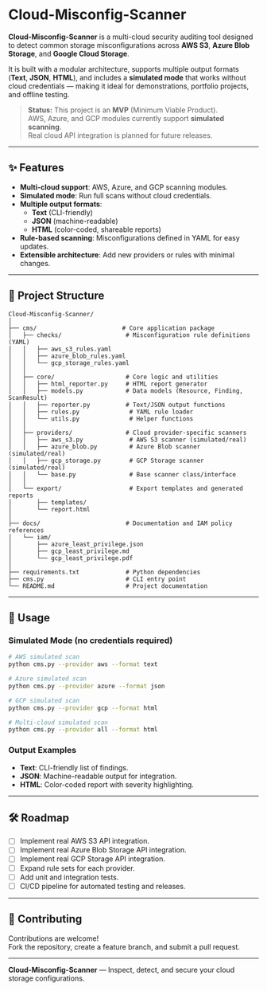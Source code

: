 # Cloud-Misconfig-Scanner

**Cloud-Misconfig-Scanner** is a multi-cloud security auditing tool designed to detect common storage misconfigurations across **AWS S3**, **Azure Blob Storage**, and **Google Cloud Storage**.

It is built with a modular architecture, supports multiple output formats (**Text**, **JSON**, **HTML**), and includes a **simulated mode** that works without cloud credentials — making it ideal for demonstrations, portfolio projects, and offline testing.

> **Status:** This project is an **MVP** (Minimum Viable Product).  
> AWS, Azure, and GCP modules currently support **simulated scanning**.  
> Real cloud API integration is planned for future releases.

---

## ✨ Features

- **Multi-cloud support**: AWS, Azure, and GCP scanning modules.
- **Simulated mode**: Run full scans without cloud credentials.
- **Multiple output formats**:
  - **Text** (CLI-friendly)
  - **JSON** (machine-readable)
  - **HTML** (color-coded, shareable reports)
- **Rule-based scanning**: Misconfigurations defined in YAML for easy updates.
- **Extensible architecture**: Add new providers or rules with minimal changes.

---

## 📂 Project Structure

```
Cloud-Misconfig-Scanner/
│
├── cms/                        # Core application package
│   ├── checks/                  # Misconfiguration rule definitions (YAML)
│   │   ├── aws_s3_rules.yaml
│   │   ├── azure_blob_rules.yaml
│   │   └── gcp_storage_rules.yaml
│   │
│   ├── core/                    # Core logic and utilities
│   │   ├── html_reporter.py     # HTML report generator
│   │   ├── models.py            # Data models (Resource, Finding, ScanResult)
│   │   ├── reporter.py          # Text/JSON output functions
│   │   ├── rules.py              # YAML rule loader
│   │   └── utils.py              # Helper functions
│   │
│   ├── providers/               # Cloud provider-specific scanners
│   │   ├── aws_s3.py             # AWS S3 scanner (simulated/real)
│   │   ├── azure_blob.py         # Azure Blob scanner (simulated/real)
│   │   ├── gcp_storage.py        # GCP Storage scanner (simulated/real)
│   │   └── base.py               # Base scanner class/interface
│   │
│   └── export/                   # Export templates and generated reports
│       ├── templates/
│       └── report.html
│
├── docs/                        # Documentation and IAM policy references
│   └── iam/
│       ├── azure_least_privilege.json
│       ├── gcp_least_privilege.md
│       └── gcp_least_privilege.pdf
│
├── requirements.txt             # Python dependencies
├── cms.py                       # CLI entry point
└── README.md                    # Project documentation
```

---

## 🚀 Usage

### Simulated Mode (no credentials required)
```bash
# AWS simulated scan
python cms.py --provider aws --format text

# Azure simulated scan
python cms.py --provider azure --format json

# GCP simulated scan
python cms.py --provider gcp --format html

# Multi-cloud simulated scan
python cms.py --provider all --format html
```

### Output Examples
- **Text**: CLI-friendly list of findings.
- **JSON**: Machine-readable output for integration.
- **HTML**: Color-coded report with severity highlighting.

---

## 🛠 Roadmap

- [ ] Implement real AWS S3 API integration.
- [ ] Implement real Azure Blob Storage API integration.
- [ ] Implement real GCP Storage API integration.
- [ ] Expand rule sets for each provider.
- [ ] Add unit and integration tests.
- [ ] CI/CD pipeline for automated testing and releases.

---

## 🤝 Contributing
Contributions are welcome!  
Fork the repository, create a feature branch, and submit a pull request.

---

**Cloud-Misconfig-Scanner** — Inspect, detect, and secure your cloud storage configurations.
```
